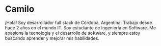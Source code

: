 # Camilo
¡Hola! Soy desarrollador full stack de Córdoba, Argentina. Trabajo desde hace 2 años en el mundo IT. Soy estudiante de Ingeniería en Software. Me apasiona la tecnología y el desarrollo de software, y siempre estoy buscando aprender y mejorar mis habilidades.